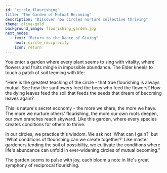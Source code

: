 ```yaml
---
id: "circle_flourishing"
title: "The Garden of Mutual Becoming"
description: "Discover how circles nurture collective thriving"
theme: olive-gold
background_image: flourishing_garden.jpg
next_nodes:
  - text: "Return to the Dance of Giving"
    next: circle_reciprocity
    icon: return
---
```

You enter a garden where every plant seems to sing with vitality, where flowers and fruits mingle in impossible abundance. The Elder kneels to touch a patch of soil teeming with life:

"Here is the greatest teaching of the circle - that true flourishing is always mutual. See how the sunflowers feed the bees who feed the flowers? How the dying leaves feed the soil that feeds the seeds that dream of becoming leaves again?

This is nature's secret economy - the more we share, the more we have. The more we nurture others' flourishing, the more our own roots deepen, our own branches reach skyward. Like this garden, where every species creates conditions for others to thrive.

In our circles, we practice this wisdom. We ask not 'What can I gain?' but 'What conditions of flourishing can we create together?' Like master gardeners tending the soil of possibility, we cultivate the conditions where life's abundance can unfold in ever-widening circles of mutual becoming."

The garden seems to pulse with joy, each bloom a note in life's great symphony of reciprocal flourishing.
